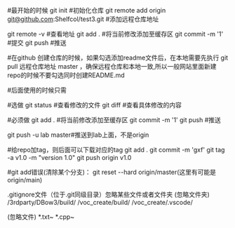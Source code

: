 #最开始的时候
git init #初始化仓库
git remote add origin git@github.com:Shelfcol/test3.git #添加远程仓库地址


git remote -v #查看地址
git add . #将当前修改添加至缓存区
git commit -m '1' #提交
git push #推送

#在github 创建仓库的时候，如果勾选添加readme文件后，在本地需要先执行 git pull 远程仓库地址 master ，确保远程仓库和本地一致,所以一般网站里面新建repo的时候不要勾选同时创建README.md

#后面使用的时候只需

#选做
git status #查看修改的文件
git diff #查看具体修改的内容

#必须做
git add . #将当前修改添加至缓存区
git commit -m '1' 
git push #推送


git push -u lab master#推送到lab上面，不是origin


#给repo加tag，则后面可以下载对应的tag
git add .
git commit -m 'gxf'
git tag -a v1.0 -m "version 1.0"
git push origin v1.0

#git add错误(清除某个分支)：
 git reset --hard origin/master(这里有可能是origin/main)


.gitignore文件（位于.git同级目录）忽略某些文件或者文件夹
(忽略文件夹)
/3rdparty/DBow3/build/
/voc_create/build/
/voc_create/.vscode/

(忽略文件)
*.txt~
*.cpp~
